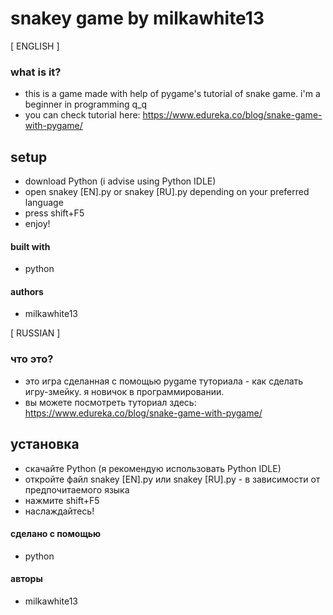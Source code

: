 # snakey game by milkawhite13

[ ENGLISH ]
### what is it?
- this is a game made with help of pygame's tutorial of snake game. i'm a beginner in programming q_q
- you can check tutorial here: https://www.edureka.co/blog/snake-game-with-pygame/
## setup
- download Python (i advise using Python IDLE)
- open snakey [EN].py or snakey [RU].py depending on your preferred language
- press shift+F5
- enjoy!
#### built with
- python
#### authors
- milkawhite13

[ RUSSIAN ]
### что это?
- это игра сделанная с помощью pygame туториала - как сделать игру-змейку. я новичок в программировании. 
- вы можете посмотреть туториал здесь: https://www.edureka.co/blog/snake-game-with-pygame/
## установка
- скачайте Python (я рекомендую использовать Python IDLE)
- откройте файл snakey [EN].py или snakey [RU].py -  в зависимости от предпочитаемого языка
- нажмите shift+F5
- наслаждайтесь!
#### сделано с помощью
- python
#### авторы
- milkawhite13
